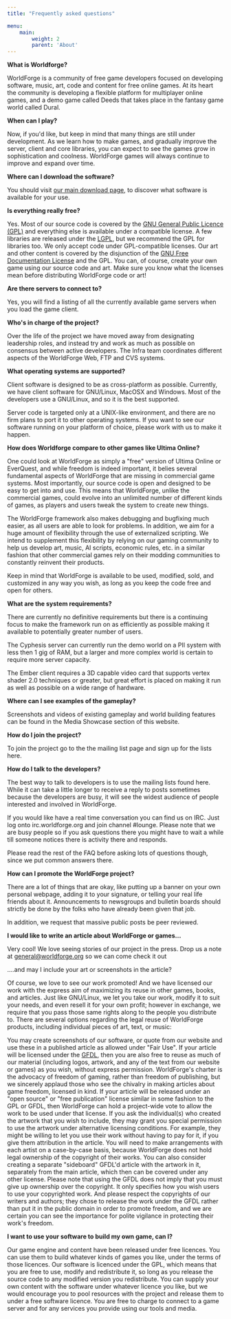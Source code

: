 ```yaml
---
title: "Frequently asked questions"

menu:
    main:
        weight: 2
        parent: 'About'
---
```


**What is Worldforge?**

WorldForge is a community of free game developers focused on developing software, music, art, code and content for free online games. At its heart the community is developing a flexible platform for multiplayer online games, and a demo game called Deeds that takes place in the fantasy game world called Dural.

**When can I play?**

Now, if you'd like, but keep in mind that many things are still under development. As we learn how to make games, and gradually improve the server, client and core libraries, you can expect to see the games grow in sophistication and coolness. WorldForge games will always continue to improve and expand over time.

**Where can I download the software?**

You should visit [our main download page](/downloads), to discover what software is available for your use.

**Is everything really free?**

Yes. Most of our source code is covered by the [GNU General Public Licence (GPL)](http://www.gnu.org/copyleft/gpl.html) and everything else is available under a compatible license. A few libraries are released under the [LGPL](http://www.gnu.org/copyleft/lgpl.html), but we recommend the GPL for libraries too. We only accept code under GPL-compatible licenses. Our art and other content is covered by the disjunction of the [GNU Free Documentation License](http://www.gnu.org/copyleft/fdl.html) and the GPL. You can, of course, create your own game using our source code and art. Make sure you know what the licenses mean before distributing WorldForge code or art!

**Are there servers to connect to?**

Yes, you will find a listing of all the currently available game servers when you load the game client.

**Who's in charge of the project?**

Over the life of the project we have moved away from designating leadership roles, and instead try and work as much as possible on consensus between active developers. The Infra team coordinates different aspects of the WorldForge Web, FTP and CVS systems.

**What operating systems are supported?**

Client software is designed to be as cross-platform as possible. Currently, we have client software for GNU/Linux, MacOSX and Windows. Most of the developers use a GNU/Linux, and so it is the best supported.

Server code is targeted only at a UNIX-like environment, and there are no firm plans to port it to other operating systems. If you want to see our software running on your platform of choice, please work with us to make it happen.

**How does Worldforge compare to other games like Ultima Online?**

One could look at WorldForge as simply a "free" version of Ultima Online or EverQuest, and while freedom is indeed important, it belies several fundamental aspects of WorldForge that are missing in commercial game systems. Most importantly, our source code is open and designed to be easy to get into and use. This means that WorldForge, unlike the commercial games, could evolve into an unlimited number of different kinds of games, as players and users tweak the system to create new things.

The WorldForge framework also makes debugging and bugfixing much easier, as all users are able to look for problems. In addition, we aim for a huge amount of flexibility through the use of externalized scripting. We intend to supplement this flexibility by relying on our gaming community to help us develop art, music, AI scripts, economic rules, etc. in a similar fashion that other commercial games rely on their modding communities to constantly reinvent their products.

Keep in mind that WorldForge is available to be used, modified, sold, and customized in any way you wish, as long as you keep the code free and open for others.

**What are the system requirements?**

There are currently no definitive requirements but there is a continuing focus to make the framework run on as efficiently as possible making it available to potentially greater number of users.

The Cyphesis server can currently run the demo world on a PII system with less then 1 gig of RAM, but a larger and more complex world is certain to require more server capacity.

The Ember client requires a 3D capable video card that supports vertex shader 2.0 techniques or greater, but great effort is placed on making it run as well as possible on a wide range of hardware.

**Where can I see examples of the gameplay?**

Screenshots and videos of existing gameplay and world building features can be found in the Media Showcase section of this website.

**How do I join the project?**

To join the project go to the the mailing list page and sign up for the lists here.

**How do I talk to the developers?**

The best way to talk to developers is to use the mailing lists found here. While it can take a little longer to receive a reply to posts sometimes because the developers are busy, it will see the widest audience of people interested and involved in WorldForge.

If you would like have a real time conversation you can find us on IRC. Just log onto irc.worldforge.org and join channel #lounge. Please note that we are busy people so if you ask questions there you might have to wait a while till someone notices there is activity there and responds.

Please read the rest of the FAQ before asking lots of questions though, since we put common answers there.

**How can I promote the WorldForge project?**

There are a lot of things that are okay, like putting up a banner on your own personal webpage, adding it to your signature, or telling your real life friends about it. Announcements to newsgroups and bulletin boards should strictly be done by the folks who have already been given that job.

In addition, we request that massive public posts be peer reviewed.

**I would like to write an article about WorldForge or games...**

Very cool! We love seeing stories of our project in the press. Drop us a note at general@worldforge.org so we can come check it out

....and may I include your art or screenshots in the article?

Of course, we love to see our work promoted! And we have licensed our work with the express aim of maximizing its reuse in other games, books, and articles. Just like GNU/Linux, we let you take our work, modify it to suit your needs, and even resell it for your own profit; however in exchange, we require that you pass those same rights along to the people you distribute to. There are several options regarding the legal reuse of WorldForge products, including individual pieces of art, text, or music:

You may create screenshots of our software, or quote from our website and use these in a published article as allowed under "Fair Use".
If your article will be licensed under the [GFDL](http://www.gnu.org/copyleft/fdl.html), then you are also free to reuse as much of our material (including logos, artwork, and any of the text from our website or games) as you wish, without express permission. WorldForge's charter is the advocacy of freedom of gaming, rather than freedom of publishing, but we sincerely applaud those who see the chivalry in making articles about game freedom, licensed in kind.
If your article will be released under an "open source" or "free publication" license similar in some fashion to the GPL or GFDL, then WorldForge can hold a project-wide vote to allow the work to be used under that license.
If you ask the individual(s) who created the artwork that you wish to include, they may grant you special permission to use the artwork under alternative licensing conditions. For example, they might be willing to let you use their work without having to pay for it, if you give them attribution in the article. You will need to make arrangements with each artist on a case-by-case basis, because WorldForge does not hold legal ownership of the copyright of their works.
You can also consider creating a separate "sideboard" GFDL'd article with the artwork in it, separately from the main article, which then can be covered under any other license.
Please note that using the GFDL does not imply that you must give up ownership over the copyright. It only specifies how you wish users to use your copyrighted work. And please respect the copyrights of our writers and authors; they chose to release the work under the GFDL rather than put it in the public domain in order to promote freedom, and we are certain you can see the importance for polite vigilance in protecting their work's freedom.

**I want to use your software to build my own game, can I?**

Our game engine and content have been released under free licences. You can use them to build whatever kinds of games you like, under the terms of those licences. Our software is licenced under the GPL, which means that you are free to use, modify and redistribute it, so long as you release the source code to any modified version you redistribute. You can supply your own content with the software under whatever licence you like, but we would encourage you to pool resources with the project and release them to under a free software licence. You are free to charge to connect to a game server and for any services you provide using our tools and media.